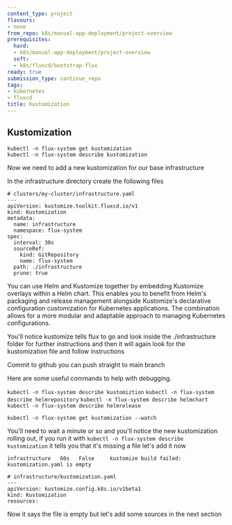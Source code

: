 ```yaml
---
content_type: project
flavours:
- none
from_repo: k8s/manual-app-deployment/project-overview
prerequisites:
  hard:
  - k8s/manual-app-deployment/project-overview
  soft:
  - k8s/fluxcd/bootstrap-flux
ready: true
submission_type: continue_repo
tags:
- kubernetes
- fluxcd
title: Kustomization
---
```


## Kustomization

```
kubectl -n flux-system get kustomization
kubectl -n flux-system describe kustomization
```

Now we need to add a new kustomization for our base infrastructure

In the infrastructure directory create the following files

```
# clusters/my-cluster/infrastructure.yaml
---
apiVersion: kustomize.toolkit.fluxcd.io/v1
kind: Kustomization
metadata:
  name: infrastructure
  namespace: flux-system
spec:
  interval: 30s
  sourceRef:
    kind: GitRepository
    name: flux-system
  path: ./infrastructure
  prune: true
```

You can use Helm and Kustomize together by embedding Kustomize overlays within a Helm chart. This enables you to benefit from Helm's packaging and release management alongside Kustomize's declarative configuration customization for Kubernetes applications. The combination allows for a more modular and adaptable approach to managing Kubernetes configurations.

You'll notice kustomize tells flux to go and look inside the ./infrastructure folder for further instructions and then it will again look for the kustomization file and follow instructions

Commit to github you can push straight to main branch

Here are some useful commands to help with debugging.

`kubectl -n flux-system describe kustomiztion`
`kubectl -n flux-system describe helmrepository`
`kubectl -n flux-system describe helmchart`
`kubectl -n flux-system describe helmrelease`

```
kubectl -n flux-system get kustomization --watch
```

You'll need to wait a minute or so and you'll notice the new kustomization rolling out, if you run it with `kubectl -n flux-system describe kustomization` it tells you that it's missing a file let's add it now

```
infrastructure   60s   False     kustomize build failed: kustomization.yaml is empty 
```

```
# infrastructure/kustomization.yaml
---
apiVersion: kustomize.config.k8s.io/v1beta1
kind: Kustomization
resources:
```

Now it says the file is empty but let's add some sources in the next section
